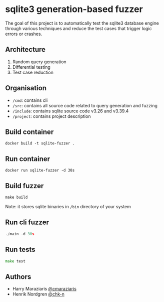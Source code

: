 # sqlite3 generation-based fuzzer

The goal of this project is to automatically test
the sqlite3 database engine through various techniques
and reduce the test cases that trigger logic errors or
crashes.

## Architecture

1. Random query generation
2. Differential testing 
3. Test case reduction 

## Organisation

* `/cmd`: contains cli
* `/src`: contains all source code related to query generation and fuzzing
* `/include`: contains sqlite source code v3.26 and v3.39.4
* `/project`: contains project description

## Build container

```
docker build -t sqlite-fuzzer .
```

## Run container

```
docker run sqlite-fuzzer -d 30s
```

## Build fuzzer

```
make build
```
Note: it stores sqlite binaries in `/bin` directory of your system

## Run cli fuzzer

```go
./main -d 30s
```

## Run tests

```go
make test
```

## Authors

- Harry Maraziaris [@cmaraziaris](https://www.github.com/cmaraziaris)
- Henrik Nordgren [@chk-n](https://www.github.com/chk-n)
